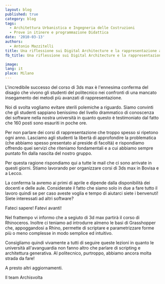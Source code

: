 ```yaml
---
layout: blog
published: true
category: blog
tags:
  - Architettura Urbanistica e Ingegneria delle Costruzioni
  - Prove in itinere e programmazione Didattica
date: '2010-03-13'
authors:
  - Antonio Mazzitelli
title: Una riflessione sui Digital Architecture e la rappresentazione al Politecnico
fb_title: Una riflessione sui Digital Architecture e la rappresentazione al Politecnico

image: 
lang: it
place: Milano
---
```


L'incredibile successo del corso di 3ds max è l'ennesima conferma del disagio che vivono gli studenti del politecnico nei confronti di una mancato insegamento dei metodi più avanzati di rappresentazione.

Noi di svolta vogliamo evitare sterili polemiche a riguardo. Siamo convinti che gli studenti sappiano benissimo del livello drammatico di conoscenza dei software nella nostra università in quanto questo è testimoniato dal fatto che 160 posti sono esauriti in poche ore.

Per non parlare dei corsi di rappresentazione che troppo spesso si ripetono ogni anno. Lasciamo agli studenti la libertà di approfondire la problematica (che abbiamo spesso presentato al preside di facoltà) e rispondiamo offrendo quei servizi che riteniamo fondamentali e a cui abbiamo sempre puntato fin dalla nascita del nostro gruppo.

Per questa ragione rispondiamo qui a tutte le mail che ci sono arrivate in questi giorni. Stiamo lavorando per organizzare corsi di 3ds max in Bovisa e a Lecco.

La conferma la avremo ai primi di aprile e dipende dalla disponibilità dei docenti e delle aule. Considerate il fatto che siamo solo in due a fare tutto il lavoro quindi se per caso aveste voglia e tempo di aiutarci siete i benvenuti! Siete interessati ad altri software?

Fateci sapere! Fatevi avanti!

Nel frattempo vi informo che a segiuto di 3d max partirà il corso di Rhinoceros. Inoltre ci teniamo ad introdurre almeno le basi di Grasshopper che, appoggandosi a Rhino, permette di scriptare e parametrizzare forme più o meno complesse in modo semplice ed intuitivo.

Consigliamo quindi vivamente a tutti di seguire queste lezioni in quanto le università all'avanguardia non fanno altro che parlare di scripting e architettura generativa. Al politecnico, purtroppo, abbiamo ancora molta strada da fare!

A presto altri aggiornamenti.

Il team Archisvolta
